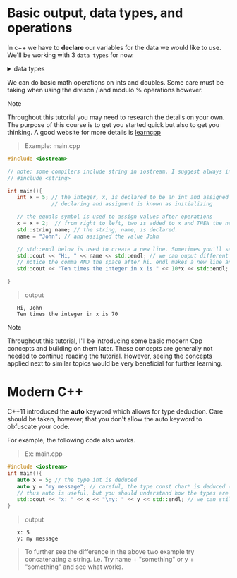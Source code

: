 # Basic output, data types, and operations

In c++ we have to **declare** our variables for the data we would like to use. 
We'll be working with 3 `data types` for now. 

<details>
<summary> data types </summary>

1. int: integers 
2. string: strings 
3. double: decimal values

</details>

We can do basic math operations on ints and doubles. Some care must be taking when using the divison / and modulo % operations however. 

> [!NOTE]
> Throughout this tutorial you may need to research the details on your own. 
> The purpose of this course is to get you started quick but also to get you thinking.
> A good website for more details is [learncpp](https://www.learncpp.com/)

> Example: main.cpp

```cpp
#include <iostream>

// note: some compilers include string in iostream. I suggest always including the line that's commented-out below
// #include <string>

int main(){
   int x = 5; // the integer, x, is declared to be an int and assigned the value 5. 
              // declaring and assigment is known as initializing

   // the equals symbol is used to assign values after operations
   x = x + 2;  // from right to left, two is added to x and THEN the new value is assigned to x
   std::string name; // the string, name, is declared. 
   name = "John"; // and assigned the value John 

   // std::endl below is used to create a new line. Sometimes you'll see this as a \n in a string literal (see the other example further down)
   std::cout << "Hi, " << name << std::endl; // we can ouput different data by separating each thing with <<
   // notice the comma AND the space after hi. endl makes a new line and comes from the standard namespace
   std::cout << "Ten times the integer in x is " << 10*x << std::endl; // multiply x by 10, remember that x now holds the value 7

}
```

> output
```console
   Hi, John
   Ten times the integer in x is 70
```

> [!NOTE]
> Throughout this tutorial, I'll be introducing some basic modern Cpp concepts and building on them later. These concepts are generally not needed to continue reading the tutorial. However, seeing the concepts applied next to similar topics would be very beneficial for further learning. 

# Modern C++

C++11 introduced the **auto** keyword which allows for type deduction. Care should be taken, however, that you don't allow the auto keyword to obfuscate your code. 

For example, the following code also works. 

> Ex: main.cpp

```cpp
#include <iostream>
int main(){
   auto x = 5; // the type int is deduced
   auto y = "my message"; // careful, the type const char* is deduced (not std::string)
   // thus auto is useful, but you should understand how the types are being deduced
   std::cout << "x: " << x << "\ny: " << y << std::endl; // we can still display the values as before
}
```

> output

```console
   x: 5
   y: my message
```

> To further see the difference in the above two example try concatenating a string. i.e. Try name + "something" or y + "something" and see what works.
